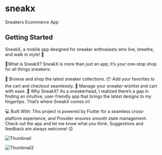 # sneakx

Sneakers Ecommerce App

## Getting Started
SneakX, a mobile app designed for sneaker enthusiasts who live, breathe, and walk in style! 🚀

👟What is SneakX? SneakX is more than just an app; it’s your one-stop shop for all things sneakers:

🛒 Browse and shop the latest sneaker collections. 📦 Add your favorites to the cart and checkout seamlessly.
🔄 Manage your sneaker wishlist and cart with ease.
🎯 Why SneakX? As a sneakerhead, I realized there’s a gap in finding an intuitive, user-friendly app that brings the latest designs to my fingertips. That’s where SneakX comes in!

💻 Built With: This project is powered by Flutter for a seamless cross-platform experience, and Provider ensures smooth state management. Check out the app and let me know what you think. Suggestions and feedback are always welcome! 😊

![Thumbnail](https://github.com/user-attachments/assets/79721625-2bc0-4b90-80de-5cf0eaae5d6e)

![Thumbnail2](https://github.com/user-attachments/assets/51e6668a-6a64-4453-8e6a-fbd852825fe9)

